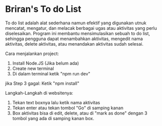 # Briran's To do List

To do list adalah alat sederhana namun efektif yang digunakan utnuk mencatat, mengatur, dan melacak berbagai ugas atau aktivitas yang perlu diselesaikan. Program ini membantu mensimulasikan sebuah to do list, sehingga pengguna dapat menambahkan aktivitas, mengedit nama aktivitas, delete aktivitas, atau menandakan aktivitas sudah selesai. 

Cara menjalankan project:
1. Install Node.JS (Jika belum ada)
2. Create new terminal
3. Di dalam terminal ketik "npm run dev"

jika Step 3 gagal:
Ketik "npm install"

Langkah-Langkah di websitenya:
1. Tekan text boxnya lalu ketik nama aktivitas
2. Tekan enter atau tekan tombol "Go" di samping kanan
3. Box aktivitas bisa di edit, delete, atau di "mark as done" dengan 3 tombol yang ada di samping kanan box.
